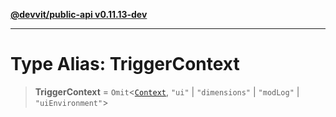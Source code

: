[**@devvit/public-api v0.11.13-dev**](../README.md)

---

# Type Alias: TriggerContext

> **TriggerContext** = `Omit`\<[`Context`](../@devvit/namespaces/Devvit/type-aliases/Context.md), `"ui"` \| `"dimensions"` \| `"modLog"` \| `"uiEnvironment"`\>
